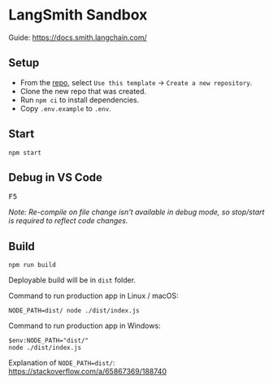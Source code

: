 # LangSmith Sandbox

Guide: https://docs.smith.langchain.com/

## Setup

- From the [repo](https://github.com/johnnyoshika/minimal-node-typescript), select `Use this template` -> `Create a new repository`.
- Clone the new repo that was created.
- Run `npm ci` to install dependencies.
- Copy `.env.example` to `.env`.

## Start

```
npm start
```

## Debug in VS Code

<kbd>F5</kbd>

_Note: Re-compile on file change isn't available in debug mode, so stop/start is required to reflect code changes._

## Build

```
npm run build
```

Deployable build will be in `dist` folder.

Command to run production app in Linux / macOS:

```
NODE_PATH=dist/ node ./dist/index.js
```

Command to run production app in Windows:

```
$env:NODE_PATH="dist/"
node ./dist/index.js
```

Explanation of `NODE_PATH=dist/`: https://stackoverflow.com/a/65867369/188740
